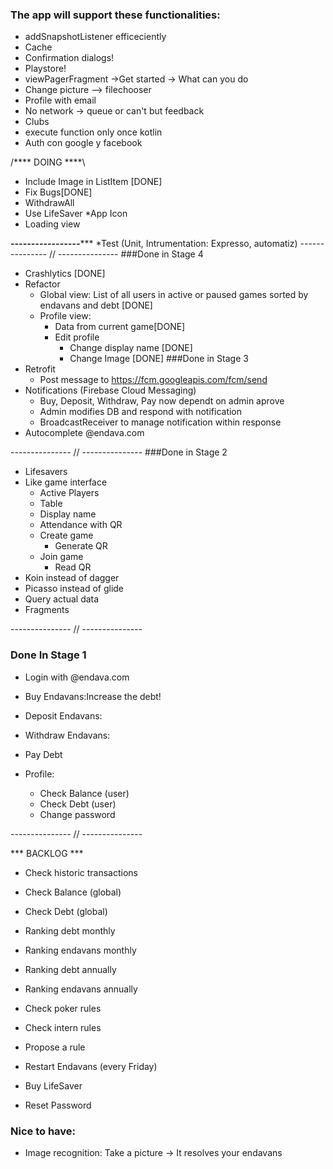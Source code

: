 ### The app will support these functionalities:
* addSnapshotListener efficeciently
* Cache
* Confirmation dialogs!
* Playstore!
* viewPagerFragment ->Get started -> What can you do 
* Change picture --> filechooser 
* Profile with email 
* No network -> queue or can't but feedback 
* Clubs
* execute function only once kotlin
* Auth con google y facebook

/**** DOING ****\
* Include Image in ListItem [DONE]
* Fix Bugs[DONE]
* WithdrawAll
* Use LifeSaver
*App Icon
* Loading view

*********-----------------************
*Test (Unit, Intrumentation: Expresso, automatiz)
--------------- // ---------------
###Done in Stage 4
* Crashlytics [DONE]
* Refactor
	* Global view: List of all users in active or paused games sorted by endavans and debt [DONE]
	* Profile view: 
		* Data from current game[DONE]
		* Edit profile
			* Change display name [DONE]
			* Change Image [DONE]
###Done in Stage 3
* Retrofit 
	* Post message to https://fcm.googleapis.com/fcm/send 
* Notifications (Firebase Cloud Messaging)
	* Buy, Deposit, Withdraw, Pay now dependt on admin aprove
	* Admin modifies DB and respond with notification
	* BroadcastReceiver to manage notification within response
* Autocomplete @endava.com

--------------- // ---------------
###Done in Stage 2

* Lifesavers
* Like game interface
	* Active Players
	* Table
	* Display name
	* Attendance with QR
	* Create game
		* Generate QR
	* Join game
		* Read QR
* Koin instead of dagger
* Picasso instead of glide
* Query actual data
* Fragments

--------------- // ---------------
### Done In Stage 1
* Login with @endava.com

* Buy Endavans:Increase the debt!
* Deposit Endavans:
* Withdraw Endavans:
* Pay Debt

* Profile:
    * Check Balance (user)
    * Check Debt (user)
    * Change password

--------------- // ---------------

*** BACKLOG ***

* Check historic transactions
* Check Balance (global)
* Check Debt (global)

* Ranking debt monthly
* Ranking endavans monthly
* Ranking debt annually
* Ranking endavans annually

* Check poker rules
* Check intern rules
* Propose a rule

* Restart Endavans (every Friday)
* Buy LifeSaver

* Reset Password

### Nice to have:
* Image recognition: Take a picture -> It resolves your endavans
